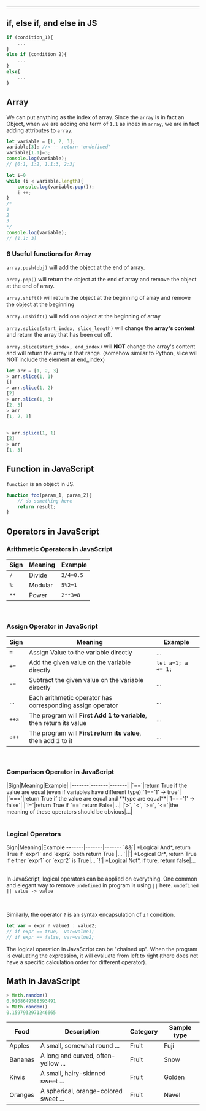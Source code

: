 
---

## if, else if, and else in JS

```javascript
if (condition_1){
	...
}
else if (condition_2){
    ...
}
else{
    ...
}
```

## Array

We can put anything as the index of array. Since the `array` is in fact an Object, when we are adding one term of `1.1` as index in `array`, we are in fact adding attributes to `array`.

```javascript
let variable = [1, 2, 3];
variable[3]; //<--- return 'undefined'
variable[1.1]=3;
console.log(variable);
// [0:1, 1:2, 1.1:3, 2:3]

let i=0
while (i < variable.length){
    console.log(variable.pop());
    i ++;
}
/*
1
2
3
*/
console.log(variable);
// [1.1: 3]
```

### 6 Useful functions for Array

`array.push(obj)` will add the object at the end of array.

`array.pop()` will return the object at the end of array and remove the object at the end of array.



`array.shift()` will return the object at the beginning of array and remove the object at the beginning

`array.unshift()` will add one object at the beginning of array



`array.splice(start_index, slice_length)` will change the **array's content** and return the array that has been cut off.

`array.slice(start_index, end_index)` will **NOT** change the array's content and will return the array in that range. (somehow similar to Python, slice will NOT include the element at end_index)

```javascript
let arr = [1, 2, 3]
> arr.slice(1, 1)
[]
> arr.slice(1, 2)
[2]
> arr.slice(1, 3)
[2, 3]
> arr
[1, 2, 3]


> arr.splice(1, 1)
[2]
> arr
[1, 3]
```



## Function in JavaScript

`function`  is an object in JS.

```javascript
function foo(param_1, param_2){
    // do something here
    return result;
}
```

## Operators in JavaScript
### Arithmetic Operators in JavaScript

|Sign|Meaning|Example|
|-------|-------|-------|
|`/`|Divide|`2/4=0.5`|
|`%`|Modular|`5%2=1`|
|`**`|Power|`2**3=8`|

<br>

### Assign Operator in JavaScript

|Sign|Meaning|Example|
|-------|-------|-------|
|`=`|Assign Value to the variable directly|...|
|`+=`|Add the given value on the variable directly|`let a=1; a += 1;`|
|`-=`|Subtract the given value on the variable directly|...|
|...|Each arithmetic operator has corresponding assign operator|...|
|`++a`|The program will **First Add 1 to variable**, then return its value|...|
|`a++`|The program will **First return its value**, then add 1 to it|...|

<br>

### Comparison Operator in JavaScript

<div class="datatable-end"></div>
|Sign|Meaning|Example|
|-------|-------|-------|
|`==`|return True if the value are equal (even if variables have different type)|`1=='1' -> true`|
|`===`|return True if the value are equal and **type are equal**|`1==='1' -> false`|
|`!=`|return True if `==` return False|...|
|`>`, `<`, `>=`, `<=`|the meaning of these operators should be obvious|...|
<div class="datatable-end"></div>

<br>

### Logical Operators

<div class="datatable-begin"></div>
Sign|Meaning|Example
-------|-------|-------
`&&`| *Logical And*, return True if `expr1` and `expr2` both return True |...
`||`| *Logical Or*, return True if either `expr1` or `expr2` is True|...
`!`| *Logical Not*, if ture, return false|...
<div class="datatable-end"></div>

<br>

In JavaScript, logical operators can be applied on everything. One common and elegant way to remove `undefined` in program is using `||` here. `undefined || value -> value`

<br>

Similarly, the operator `?` is an syntax encapsulation of `if` condition. 
```javascript
let var = expr ? value1 : value2;
// if expr == true,  var=value1;
// if expr == false, var=value2;
```
The logical operation in JavaScript can be "chained up". When the program is evaluating the expression, it will evaluate from left to right (there does not have a specific calculation order for different operator).

## Math in JavaScript
```javascript
> Math.random()
0.9108649588393491
> Math.random()
0.1597932971246665
```

<div class="datatable-begin"></div>

Food    | Description                           | Category | Sample type
------- | ------------------------------------- | -------- | -----------
Apples  | A small, somewhat round ...           | Fruit    | Fuji
Bananas | A long and curved, often-yellow ...   | Fruit    | Snow
Kiwis   | A small, hairy-skinned sweet ...      | Fruit    | Golden
Oranges | A spherical, orange-colored sweet ... | Fruit    | Navel

<div class="datatable-end"></div>